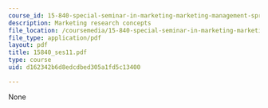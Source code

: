 ```yaml
---
course_id: 15-840-special-seminar-in-marketing-marketing-management-spring-2004
description: Marketing research concepts
file_location: /coursemedia/15-840-special-seminar-in-marketing-marketing-management-spring-2004/d162342b6d8edcdbed305a1fd5c13400_15840_ses11.pdf
file_type: application/pdf
layout: pdf
title: 15840_ses11.pdf
type: course
uid: d162342b6d8edcdbed305a1fd5c13400

---
```

None